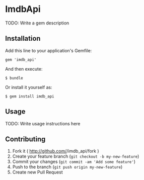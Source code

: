 # ImdbApi

TODO: Write a gem description

## Installation

Add this line to your application's Gemfile:

    gem 'imdb_api'

And then execute:

    $ bundle

Or install it yourself as:

    $ gem install imdb_api

## Usage

TODO: Write usage instructions here

## Contributing

1. Fork it ( http://github.com/<my-github-username>/imdb_api/fork )
2. Create your feature branch (`git checkout -b my-new-feature`)
3. Commit your changes (`git commit -am 'Add some feature'`)
4. Push to the branch (`git push origin my-new-feature`)
5. Create new Pull Request
